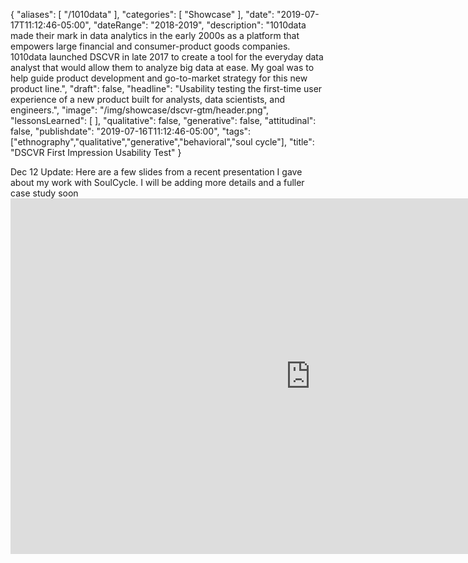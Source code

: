 {
   "aliases": [
     "/1010data"
   ],
   "categories": [
      "Showcase"
   ],
   "date": "2019-07-17T11:12:46-05:00",
   "dateRange": "2018-2019",
   "description": "1010data made their mark in data analytics in the early 2000s as a platform that empowers large financial and consumer-product goods companies. 1010data launched DSCVR in late 2017 to create a tool for the everyday data analyst that would allow them to analyze big data at ease. My goal was to help guide product development and go-to-market strategy for this new product line.",
   "draft": false,
   "headline": "Usability testing the first-time user experience of a new product built for analysts, data scientists, and engineers.",
   "image": "/img/showcase/dscvr-gtm/header.png",
   "lessonsLearned": [
   ],
   "qualitative": false,
   "generative": false,
   "attitudinal": false,
   "publishdate": "2019-07-16T11:12:46-05:00",
   "tags": ["ethnography","qualitative","generative","behavioral","soul cycle"],
   "title": "DSCVR First Impression Usability Test"
}

<div class="card currently construction">Dec 12 Update: Here are a few slides from a recent presentation I gave about my work with SoulCycle. I will be adding more details and a fuller case study soon</div>

<iframe src="https://docs.google.com/presentation/d/e/2PACX-1vTJpqM9o0jnkRO8CZ6TCKKK3q0qu7shNXwhzW2GyTg4M5o2OPDJyGlgNe8yE1Ebr9hxM47OfBu_Ulan/embed?start=false&loop=false" frameborder="0" width="960" height="569" allowfullscreen="true" mozallowfullscreen="true" webkitallowfullscreen="true"></iframe>
